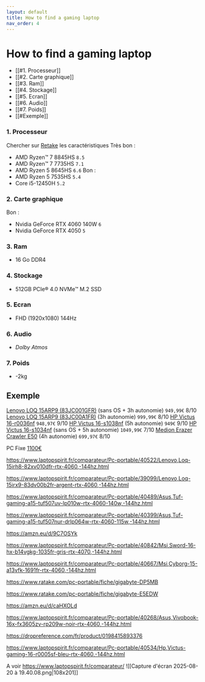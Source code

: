 ```yaml
---
layout: default
title: How to find a gaming laptop
nav_order: 4
---
```


# How to find a gaming laptop
- [[#1. Processeur]]
- [[#2. Carte graphique]]
- [[#3. Ram]]
- [[#4. Stockage]]
- [[#5. Ecran]]
- [[#6. Audio]]
- [[#7. Poids]]
- [[#Exemple]]
### 1. Processeur
Chercher sur [Retake](https://www.ratake.com/) les caractéristiques
Très bon :
- AMD Ryzen™ 7 8845HS `8.5`
- AMD Ryzen™ 7 7735HS `7.1`
- AMD Ryzen 5 8645HS `6.6`
Bon :
- AMD Ryzen 5 7535HS `5.4`
- Core i5-12450H `5.2`
### 2. Carte graphique
Bon :
- Nvidia GeForce RTX 4060 140W `6`
- Nvidia GeForce RTX 4050 `5`
### 3. Ram
- 16 Go DDR4
### 4. Stockage
- 512GB PCIe® 4.0 NVMe™ M.2 SSD
### 5. Ecran
- FHD (1920x1080) 144Hz
### 6. Audio
- _Dolby Atmos_
### 7. Poids
- -2kg
  
## Exemple
[Lenovo LOQ 15ARP9 (83JC001GFR)](https://www.laptopspirit.fr/comparateur/Pc-portable/39381/Lenovo,Loq-15arp9-83jc001gfr-gris-rtx-4060,-144hz,-sans-windows.html) (sans OS + 3h autonomie) `949,99€` $8/10$
[Lenovo LOQ 15ARP9 (83JC00A1FR)](https://www.laptopspirit.fr/comparateur/Pc-portable/39959/Lenovo,Loq-15arp9-83jc00a1fr-gris-rtx-4060,-144hz.html) (3h autonomie) `999,99€` $8/10$
[HP Victus 16-r0036nf](https://www.laptopspirit.fr/comparateur/Pc-portable/40003/Hp,Victus-16-r0036nf-noir-rtx-4060,-144hz.html) `948,97€` $9/10$
[HP Victus 16-s1038nf](https://www.laptopspirit.fr/comparateur/Pc-portable/40443/Hp,Victus-16-s1038nf-noir-rtx-4060.html) (5h autonomie) `949€` $9/10$
[HP Victus 16-s1034nf](https://www.laptopspirit.fr/comparateur/Pc-portable/39906/Hp,Victus-16-s1034nf-noir-rtx-4060,-144hz,-sans-windows.html) (sans OS + 5h autonomie) `1049,99€` $7/10$
[Medion Erazer Crawler E50](https://www.laptopspirit.fr/comparateur/Pc-portable/40462/Medion,Erazer-crawler-e50-noir-rtx-4050,-144hz.html) (4h autonomie) `699,97€` $8/10$

PC Fixe [1100€](https://www.instagram.com/reel/DD6Pe9rNAcA/?igsh=OHNmOXl4YzdrOTkx)

https://www.laptopspirit.fr/comparateur/Pc-portable/40522/Lenovo,Loq-15irh8-82xv010dfr-rtx-4060,-144hz.html

https://www.laptopspirit.fr/comparateur/Pc-portable/39099/Lenovo,Loq-15irx9-83dv00b2fr-argent-rtx-4060,-144hz.html

https://www.laptopspirit.fr/comparateur/Pc-portable/40489/Asus,Tuf-gaming-a15-tuf507uv-lp010w-rtx-4060-140w,-144hz.html

https://www.laptopspirit.fr/comparateur/Pc-portable/40399/Asus,Tuf-gaming-a15-tuf507nur-drlp064w-rtx-4060-115w,-144hz.html

https://amzn.eu/d/9C7OSYk

https://www.laptopspirit.fr/comparateur/Pc-portable/40842/Msi,Sword-16-hx-b14vgkg-1035fr-gris-rtx-4070,-144hz.html

https://www.laptopspirit.fr/comparateur/Pc-portable/40667/Msi,Cyborg-15-a13vfk-1691fr-rtx-4060,-144hz.html

https://www.ratake.com/pc-portable/fiche/gigabyte-DP5MB

https://www.ratake.com/pc-portable/fiche/gigabyte-E5EDW

https://amzn.eu/d/caHXOLd

https://www.laptopspirit.fr/comparateur/Pc-portable/40268/Asus,Vivobook-16x-fx3605zv-rp209w-noir-rtx-4060,-144hz.html

https://dropreference.com/fr/product/0198415893376

https://www.laptopspirit.fr/comparateur/Pc-portable/40534/Hp,Victus-gaming-16-r0005sf-bleu-rtx-4060,-144hz.html

A voir 
https://www.laptopspirit.fr/comparateur/
![[Capture d'écran 2025-08-20 à 19.40.08.png|108x201]]

